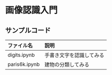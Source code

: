 画像認識入門
==========

サンプルコード
------------

| ファイル名      | 説明                 |
|:--------------|:---------------------|
| digits.ipynb  | 手書き文字を認識してみる |
| paris6k.ipynb | 建物の分類してみる      |
